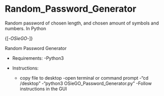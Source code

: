 # Random_Password_Generator
Random password of chosen length, and chosen amount of symbols and numbers. In Python


{[-*OSieGO*-]}

Random Password Generator 

* Requirements:
	-Python3

* Instructions:
	- copy file to desktop
	-open terminal or command prompt
	-“cd /desktop”
	-“python3 OSieGO_Password_Generator.py”
	-Follow instructions in the GUI
